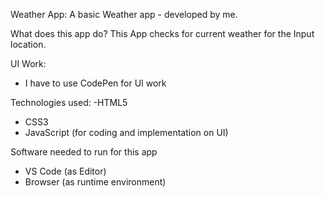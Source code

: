 Weather App:
A basic Weather app - developed by me.

What does this app do?
This App checks for current weather for the Input location.

UI Work:
- I have to use CodePen for UI work


Technologies used:
-HTML5
- CSS3
- JavaScript (for coding and implementation on UI)

Software needed to run for this app
- VS Code (as Editor)
- Browser (as runtime environment)

